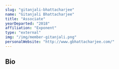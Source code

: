 ```yaml
---
slug: "gitanjali-bhattacharjee"
name: "Gitanjali Bhattacharjee"
title: "Associate"
yearDeparted: "2018"
affiliation: "Exponent"
type: "external"
img: "/img/member-gitanjali.png"
personalWebsite: "http://www.gbhattacharjee.com/"
---
```

## Bio

